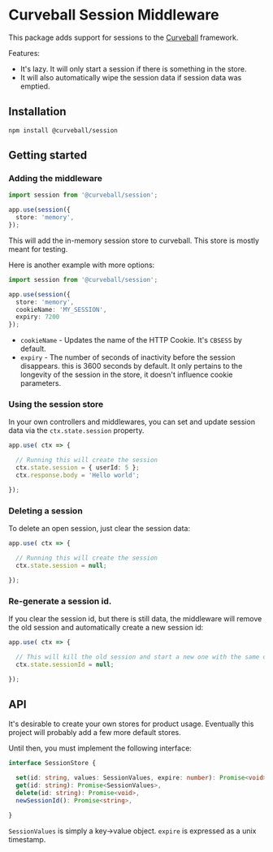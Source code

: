 Curveball Session Middleware
============================

This package adds support for sessions to the [Curveball][1] framework.

Features:

* It's lazy. It will only start a session if there is something in the store.
* It will also automatically wipe the session data if session data was emptied.

Installation
------------

    npm install @curveball/session


Getting started
---------------

### Adding the middleware

```typescript
import session from '@curveball/session';

app.use(session({
  store: 'memory',
});
```

This will add the in-memory session store to curveball. This store is mostly
meant for testing.

Here is another example with more options:

```typescript
import session from '@curveball/session';

app.use(session({
  store: 'memory',
  cookieName: 'MY_SESSION',
  expiry: 7200
});
```

* `cookieName` - Updates the name of the HTTP Cookie. It's `CBSESS` by default.
* `expiry` - The number of seconds of inactivity before the session disappears.
  this is 3600 seconds by default. It only pertains to the longevity of the
  session in the store, it doesn't influence cookie parameters.

### Using the session store

In your own controllers and middlewares, you can set and update session data
via the `ctx.state.session` property.

```typescript
app.use( ctx => {

  // Running this will create the session
  ctx.state.session = { userId: 5 };
  ctx.response.body = 'Hello world';

});
```

### Deleting a session

To delete an open session, just clear the session data:

```typescript
app.use( ctx => {

  // Running this will create the session
  ctx.state.session = null;

});
```

### Re-generate a session id.

If you clear the session id, but there is still data, the middleware will
remove the old session and automatically create a new session id:

```typescript
app.use( ctx => {

  // This will kill the old session and start a new one with the same data.
  ctx.state.sessionId = null;

});
```

API
---

It's desirable to create your own stores for product usage. Eventually this
project will probably add a few more default stores.

Until then, you must implement the following interface:

```typescript
interface SessionStore {

  set(id: string, values: SessionValues, expire: number): Promise<void>;
  get(id: string): Promise<SessionValues>,
  delete(id: string): Promise<void>,
  newSessionId(): Promise<string>,

}
```

`SessionValues` is simply a key->value object. `expire` is expressed as a unix
timestamp.

[1]: https://github.com/curveballjs/
